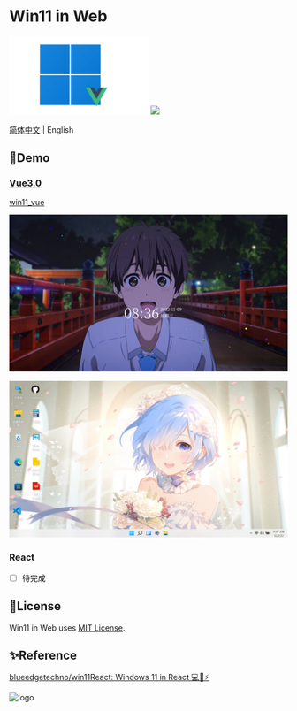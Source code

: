 # Win11 in Web

<div>
	<img src="/win11_vue/src/assets/img/login/rootscreen.png" width=50%>
    <img src="https://raw.githubusercontent.com/zhuba-Ahhh/Zhuba/main/202211090900214.png" width=50%>
</div>


[简体中文](./README.md) | English

## 💎Demo

### [Vue3.0](./win11_vue/README.md)

[win11_vue ](http://win.zhuba.cloud/#/open)

![image-20221109083639542](https://raw.githubusercontent.com/zhuba-Ahhh/Zhuba/main/202211090847686.png)

![image-20221109084753563](https://raw.githubusercontent.com/zhuba-Ahhh/Zhuba/main/202211090847543.png)

### React

- [ ] 待完成

## 🎈License

Win11 in Web uses [MIT License](https://github.com/rabbitandcat/fat-netdisk/blob/master/LICENSE).

## ✨Reference

[blueedgetechno/win11React: Windows 11 in React 💻🌈⚡](https://github.com/blueedgetechno/win11React)



![logo](https://raw.githubusercontent.com/zhuba-Ahhh/Zhuba/main/202211090900214.png)



